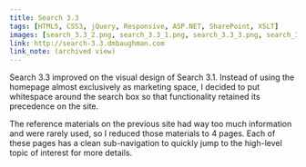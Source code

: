 ```yaml
---
title: Search 3.3
tags: [HTML5, CSS3, jQuery, Responsive, ASP.NET, SharePoint, XSLT]
images: [search_3.3_2.png, search_3.3_1.png, search_3.3_3.png, search_3.3_4.png]
link: http://search-3.3.dmbaughman.com
link_note: (archived view)
---
```

Search 3.3 improved on the visual design of Search 3.1.  Instead of using the homepage almost exclusively as marketing space, I decided to put whitespace around the search box so that functionality retained its precedence on the site.

The reference materials on the previous site had way too much information and were rarely used, so I reduced those materials to 4 pages.  Each of these pages has a clean sub-navigation to quickly jump to the high-level topic of interest for more details.